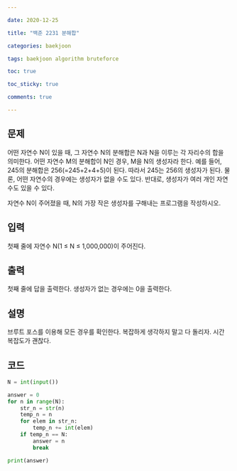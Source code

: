 ```yaml
---

date: 2020-12-25

title: "백준 2231 분해합"

categories: baekjoon

tags: baekjoon algorithm bruteforce

toc: true

toc_sticky: true

comments: true

---
```


## 문제
어떤 자연수 N이 있을 때, 그 자연수 N의 분해합은 N과 N을 이루는 각 자리수의 합을 의미한다. 어떤 자연수 M의 분해합이 N인 경우, M을 N의 생성자라 한다. 예를 들어, 245의 분해합은 256(=245+2+4+5)이 된다. 따라서 245는 256의 생성자가 된다. 물론, 어떤 자연수의 경우에는 생성자가 없을 수도 있다. 반대로, 생성자가 여러 개인 자연수도 있을 수 있다.

자연수 N이 주어졌을 때, N의 가장 작은 생성자를 구해내는 프로그램을 작성하시오.

## 입력
첫째 줄에 자연수 N(1 ≤ N ≤ 1,000,000)이 주어진다.

## 출력
첫째 줄에 답을 출력한다. 생성자가 없는 경우에는 0을 출력한다.

## 설명
브루트 포스를 이용해 모든 경우를 확인한다.
복잡하게 생각하지 말고 다 돌리자.
시간 복잡도가 괜찮다.

## 코드
```python
N = int(input())

answer = 0
for n in range(N):
    str_n = str(n)
    temp_n = n
    for elem in str_n:
        temp_n += int(elem)
    if temp_n == N:
        answer = n
        break

print(answer)
```